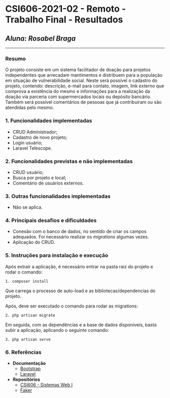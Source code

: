 # **CSI606-2021-02 - Remoto - Trabalho Final - Resultados**

## *Aluna: Rosabel Braga*

--------------

<!-- Este documento tem como objetivo apresentar o projeto desenvolvido, considerando o que foi definido na proposta e o produto final. -->

### Resumo

  O projeto consiste em um sistema facilitador de doação para projetos independentes que arrecadam mantimentos e distribuem para a população em situação de vulnerabilidade social. Neste será possível o cadastro do projeto, contendo: descrição, e-mail para contato, imagem, link externo que comprova a existência do mesmo e informações para a realização da doação via parceria com supermercados locais ou depósito bancário. Também será possível comentários de pessoas que já contribuíram ou são atendidas pelo mesmo.

### 1. Funcionalidades implementadas
<!-- Descrever as funcionalidades que eram previstas e foram implementas. -->
  * CRUD Administrador;
  * Cadastro de novo projeto;
  * Login usuário;
  * Laravel Telescope.
  
### 2. Funcionalidades previstas e não implementadas
<!-- Descrever as funcionalidades que eram previstas e não foram implementas, apresentando uma breve justificativa do porquê elas não foram incluídas -->
  * CRUD usuário;
  * Busca por projeto e local;
  * Comentário de usuários externos.

### 3. Outras funcionalidades implementadas
<!-- Descrever as funcionalidades implementas além daquelas que foram previstas, caso se aplique.  -->
  * Não se aplica.
### 4. Principais desafios e dificuldades
<!-- Descrever os principais desafios encontrados no desenvolvimento do trabalho, quais foram as dificuldades e como elas foram superadas e resolvidas. -->
  * Conexão com o banco de dados, no sentido de criar os campos adequados. Foi necessário realizar os *migrations* algumas vezes.
  * Aplicação do CRUD.
### 5. Instruções para instalação e execução
<!-- Descrever o que deve ser feito para instalar (ou baixar) a aplicação, o que precisa ser configurando (parâmetros, banco de dados e afins) e como executá-la. -->
  Após extrair a aplicação, é necessário entrar na pasta raiz do projeto e rodar o comando:
   
    1. composer install
  
  Que carrega o processo de auto-load e as bibliotecas/dependencias do projeto.

  Após, deve ser executado o comando para rodar as migrations:

    2. php artisan migrate
   
  Em seguida, com as dependências e a base de dados disponíveis, basta subir a aplicação, aplicando o seguinte comando:

    3. php artisan serve 

### 6. Referências
<!-- Referências podem ser incluídas, caso necessário. Utilize o padrão ABNT. -->
  
  * **Documentação**
    * [Bootstrap](https://getbootstrap.com/docs/5.1/getting-started/introduction/)
    * [Laravel](https://laravel.com/docs/9.x/migrations#column-modifiers)
  * **Repositórios**
    * [CSI606 - Sistemas Web I](https://github.com/fboliveira/CSI477-Sistemas-Web)
    * [Faker](https://github.com/fzaninotto/Faker)